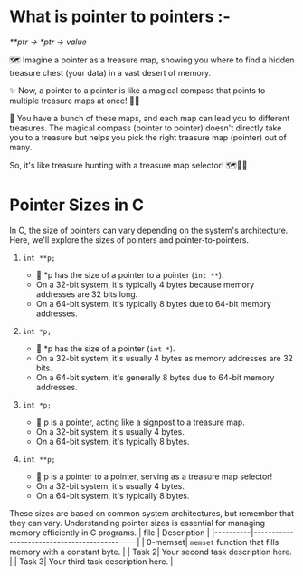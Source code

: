 # What is pointer to pointers :-
_<p> **ptr -> *ptr -> value_

🗺️ Imagine a pointer as a treasure map, showing you where to find a hidden treasure chest (your data) in a vast desert of memory.

✨ Now, a pointer to a pointer is like a magical compass that points to multiple treasure maps at once! 🧭✨

🔮 You have a bunch of these maps, and each map can lead you to different treasures. The magical compass (pointer to pointer) doesn't directly take you to a treasure but helps you pick the right treasure map (pointer) out of many.

So, it's like treasure hunting with a treasure map selector! 🗺️🧭✨
# Pointer Sizes in C

In C, the size of pointers can vary depending on the system's architecture. Here, we'll explore the sizes of pointers and pointer-to-pointers.

1. `int **p;`
   - 🤔 *p has the size of a pointer to a pointer (`int **`).
   - On a 32-bit system, it's typically 4 bytes because memory addresses are 32 bits long.
   - On a 64-bit system, it's typically 8 bytes due to 64-bit memory addresses.

2. `int *p;`
   - 🤔 *p has the size of a pointer (`int *`).
   - On a 32-bit system, it's usually 4 bytes as memory addresses are 32 bits.
   - On a 64-bit system, it's generally 8 bytes due to 64-bit memory addresses.

3. `int *p;`
   - 🤔 p is a pointer, acting like a signpost to a treasure map.
   - On a 32-bit system, it's usually 4 bytes.
   - On a 64-bit system, it's typically 8 bytes.

4. `int **p;`
   - 🤔 p is a pointer to a pointer, serving as a treasure map selector!
   - On a 32-bit system, it's usually 4 bytes.
   - On a 64-bit system, it's typically 8 bytes.

These sizes are based on common system architectures, but remember that they can vary. Understanding pointer sizes is essential for managing memory efficiently in C programs.
| file  | Description                                  |
|----------|----------------------------------------------|
| 0-memset| `memset` function that fills memory with a constant byte. |
| Task 2| Your second task description here.          |
| Task 3| Your third task description here.           |

